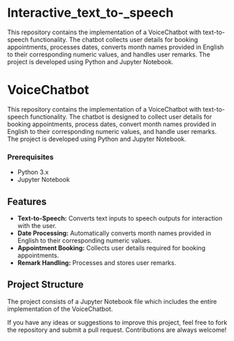 # Interactive_text_to-_speech
This repository contains the implementation of a VoiceChatbot with text-to-speech functionality. The chatbot collects user details for booking appointments, processes dates, converts month names provided in English to their corresponding numeric values, and handles user remarks. The project is developed using Python and Jupyter Notebook.



# VoiceChatbot

This repository contains the implementation of a VoiceChatbot with text-to-speech functionality. The chatbot is designed to collect user details for booking appointments, process dates, convert month names provided in English to their corresponding numeric values, and handle user remarks. The project is developed using Python and Jupyter Notebook.

### Prerequisites

- Python 3.x
- Jupyter Notebook
## Features

- **Text-to-Speech:** Converts text inputs to speech outputs for interaction with the user.
- **Date Processing:** Automatically converts month names provided in English to their corresponding numeric values.
- **Appointment Booking:** Collects user details required for booking appointments.
- **Remark Handling:** Processes and stores user remarks.

## Project Structure

The project consists of a Jupyter Notebook file which includes the entire implementation of the VoiceChatbot.

If you have any ideas or suggestions to improve this project, feel free to fork the repository and submit a pull request. Contributions are always welcome!
